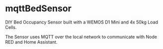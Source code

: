 # mqttBedSensor

DIY Bed Occupancy Sensor built with a WEMOS D1 Mini and 4x 50kg Load Cells.

The Sensor uses MQTT over the local network to communicate with Node RED and Home Assistant.
